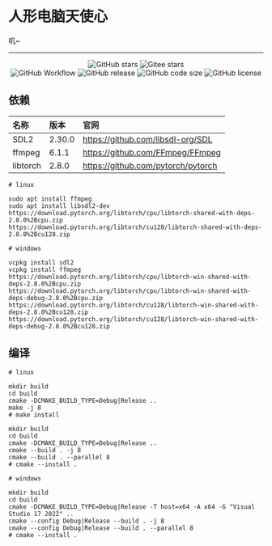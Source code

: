 # 人形电脑天使心

叽~

----

<p align="center">
    <img alt="GitHub stars" src="https://img.shields.io/github/stars/acgist/chobits?style=flat-square&label=Github%20stars&color=crimson" />
    <img alt="Gitee  stars" src="https://img.shields.io/badge/dynamic/json?style=flat-square&label=Gitee%20stars&color=crimson&url=https://gitee.com/api/v5/repos/acgist/chobits&query=$.stargazers_count&cacheSeconds=3600" />
    <br />
    <img alt="GitHub Workflow"  src="https://img.shields.io/github/actions/workflow/status/acgist/chobits/build.yml?style=flat-square&branch=master" />
    <img alt="GitHub release"   src="https://img.shields.io/github/v/release/acgist/chobits?style=flat-square&color=orange" />
    <img alt="GitHub code size" src="https://img.shields.io/github/languages/code-size/acgist/chobits?style=flat-square&color=blue" />
    <img alt="GitHub license"   src="https://img.shields.io/github/license/acgist/chobits?style=flat-square&color=blue" />
</p>

## 依赖

|名称|版本|官网|
|:--|:--|:--|
|SDL2|2.30.0|https://github.com/libsdl-org/SDL|
|ffmpeg|6.1.1|https://github.com/FFmpeg/FFmpeg|
|libtorch|2.8.0|https://github.com/pytorch/pytorch|

```
# linux

sudo apt install ffmpeg
sudo apt install libsdl2-dev
https://download.pytorch.org/libtorch/cpu/libtorch-shared-with-deps-2.8.0%2Bcpu.zip
https://download.pytorch.org/libtorch/cu128/libtorch-shared-with-deps-2.8.0%2Bcu128.zip

# windows

vcpkg install sdl2
vcpkg install ffmpeg
https://download.pytorch.org/libtorch/cpu/libtorch-win-shared-with-deps-2.8.0%2Bcpu.zip
https://download.pytorch.org/libtorch/cpu/libtorch-win-shared-with-deps-debug-2.8.0%2Bcpu.zip
https://download.pytorch.org/libtorch/cu128/libtorch-win-shared-with-deps-2.8.0%2Bcu128.zip
https://download.pytorch.org/libtorch/cu128/libtorch-win-shared-with-deps-debug-2.8.0%2Bcu128.zip
```

## 编译

```
# linux

mkdir build
cd build
cmake -DCMAKE_BUILD_TYPE=Debug|Release ..
make -j 8
# make install

mkdir build
cd build
cmake -DCMAKE_BUILD_TYPE=Debug|Release ..
cmake --build . -j 8
cmake --build . --parallel 8
# cmake --install .

# windows

mkdir build
cd build
cmake -DCMAKE_BUILD_TYPE=Debug|Release -T host=x64 -A x64 -G "Visual Studio 17 2022" ..
cmake --config Debug|Release --build . -j 8
cmake --config Debug|Release --build . --parallel 8
# cmake --install .
```

